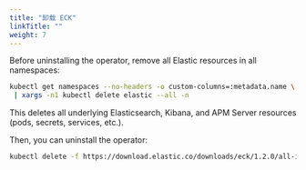 ```yaml
---
title: "卸载 ECK"
linkTitle: ""
weight: 7
---
```


Before uninstalling the operator, remove all Elastic resources in all namespaces:

```sh
kubectl get namespaces --no-headers -o custom-columns=:metadata.name \
 | xargs -n1 kubectl delete elastic --all -n
```

This deletes all underlying Elasticsearch, Kibana, and APM Server resources (pods, secrets, services, etc.).

Then, you can uninstall the operator:

```sh
kubectl delete -f https://download.elastic.co/downloads/eck/1.2.0/all-in-one.yaml
```
